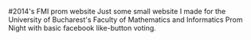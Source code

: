 #2014's FMI prom website
Just some small website I made for the University of Bucharest's Faculty of Mathematics and Informatics Prom Night with basic facebook like-button voting.
